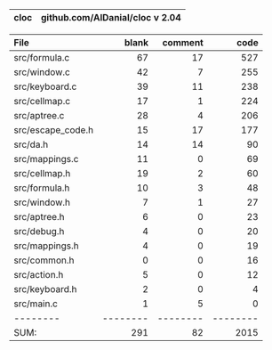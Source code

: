 cloc|github.com/AlDanial/cloc v 2.04
--- | ---

File|blank|comment|code
:-------|-------:|-------:|-------:
src/formula.c|67|17|527
src/window.c|42|7|255
src/keyboard.c|39|11|238
src/cellmap.c|17|1|224
src/aptree.c|28|4|206
src/escape_code.h|15|17|177
src/da.h|14|14|90
src/mappings.c|11|0|69
src/cellmap.h|19|2|60
src/formula.h|10|3|48
src/window.h|7|1|27
src/aptree.h|6|0|23
src/debug.h|4|0|20
src/mappings.h|4|0|19
src/common.h|0|0|16
src/action.h|5|0|12
src/keyboard.h|2|0|4
src/main.c|1|5|0
--------|--------|--------|--------
SUM:|291|82|2015
